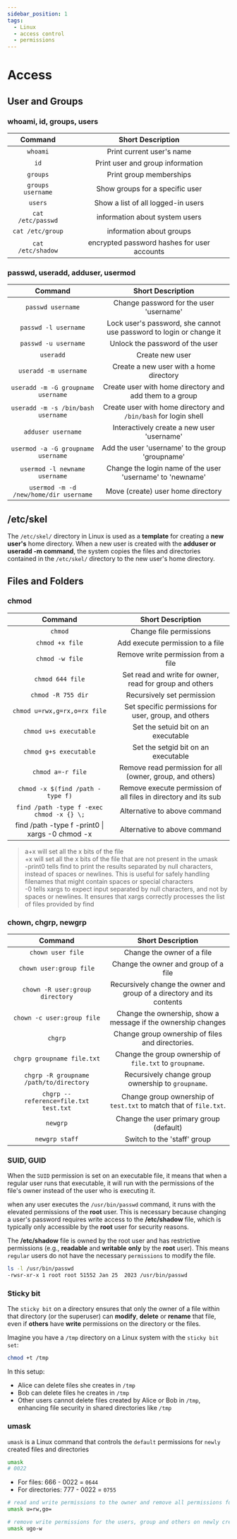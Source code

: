 ```yaml
---
sidebar_position: 1
tags:
  - Linux
  - access control
  - permissions
---
```


# Access

## User and Groups

### whoami, id, groups, users

|      Command      |              Short Description              |
| :---------------: | :-----------------------------------------: |
|     `whoami`      |          Print current user's name          |
|       `id`        |      Print user and group information       |
|     `groups`      |           Print group memberships           |
| `groups username` |       Show groups for a specific user       |
|      `users`      |     Show a list of all logged-in users      |
| `cat /etc/passwd` |       information about system users        |
| `cat /etc/group`  |          information about groups           |
| `cat /etc/shadow` | encrypted password hashes for user accounts |

### passwd, useradd, adduser, usermod

|                Command                 |                          Short Description                           |
| :------------------------------------: | :------------------------------------------------------------------: |
|           `passwd username`            |               Change password for the user 'username'                |
|          `passwd -l username`          | Lock user's password, she cannot use  password to login or change it |
|          `passwd -u username`          |                   Unlock the password of the user                    |
|               `useradd`                |                           Create new user                            |
|         `useradd -m username`          |               Create a new user with a home directory                |
|   `useradd -m -G groupname username`   |       Create user with home directory and add them to a group        |
|   `useradd -m -s /bin/bash username`   |   Create user with home directory and `/bin/bash` for login shell    |
|           `adduser username`           |              Interactively create a new user 'username'              |
|   `usermod -a -G groupname username`   |           Add the user 'username' to the group 'groupname'           |
|     `usermod -l newname username`      |      Change the login name of the user 'username' to 'newname'       |
| `usermod -m -d /new/home/dir username` |                  Move (create) user home directory                   |

## /etc/skel

The `/etc/skel/` directory in Linux is used as a **template** for creating a **new user's** home directory. When a new user is created with the **adduser or useradd -m command**, the system copies the files and directories contained in the `/etc/skel/` directory to the new user's home directory.

## Files and Folders

### chmod

|                     Command                     |                        Short Description                        |
| :---------------------------------------------: | :-------------------------------------------------------------: |
|                     `chmod`                     |                     Change file permissions                     |
|                 `chmod +x file`                 |                Add execute permission to a file                 |
|                 `chmod -w file`                 |               Remove write permission from a file               |
|                `chmod 644 file`                 |     Set read and write for owner, read for group and others     |
|               `chmod -R 755 dir`                |                   Recursively set permission                    |
|          `chmod u=rwx,g=rx,o=rx file`           |      Set specific permissions for user, group, and others       |
|             `chmod u+s executable`              |               Set the setuid bit on an executable               |
|             `chmod g+s executable`              |               Set the setgid bit on an executable               |
|                `chmod a=-r file`                |    Remove read permission for all (owner, group, and others)    |
|        `chmod -x $(find /path -type f)`         | Remove execute permission of all files in directory and its sub |
|    `find /path -type f -exec chmod -x {} \;`    |                  Alternative to above command                   |
| find /path -type f -print0 \| xargs -0 chmod -x |                  Alternative to above command                   |

> a+x will set all the x bits of the file  
> +x will set all the x bits of the file that are not present in the umask  
> -print0 tells find to print the results separated by null characters, instead of spaces or newlines. This is useful for safely handling filenames that might contain spaces or special characters  
> -0 tells xargs to expect input separated by null characters, and not by spaces or newlines. It ensures that xargs correctly processes the list of files provided by find

### chown, chgrp, newgrp

|                 Command                 |                           Short Description                            |
| :-------------------------------------: | :--------------------------------------------------------------------: |
|            `chown user file`            |                       Change the owner of a file                       |
|         `chown user:group file`         |                  Change the owner and group of a file                  |
|     `chown -R user:group directory`     | Recursively change the owner and group of a directory and its contents |
|       `chown -c user:group file`        |     Change the ownership, show a message if the ownership changes      |
|                 `chgrp`                 |            Change group ownership of files and directories.            |
|       `chgrp groupname file.txt`        |        Change the group ownership of `file.txt` to `groupname`.        |
| `chgrp -R groupname /path/to/directory` |           Recursively change group ownership to `groupname`.           |
|  `chgrp --reference=file.txt test.txt`  |   Change group ownership of `test.txt` to match that of `file.txt`.    |
|                `newgrp`                 |                Change the user primary group (default)                 |
|             `newgrp staff`              |                      Switch to the 'staff' group                       |

### SUID, GUID

When the `SUID` permission is set on an executable file, it means that when a regular user runs that executable, it will run with the permissions of the file's owner instead of the user who is executing it.  

when any user executes the `/usr/bin/passwd` command, it runs with the elevated permissions of the **root** user. This is necessary because changing a user's password requires write access to the **/etc/shadow** file, which is typically only accessible by the **root** user for security reasons.

The **/etc/shadow** file is owned by the root user and has restrictive permissions (e.g., **readable** and **writable** **only** by the **root** user). This means `regular` users do not have the necessary `permissions` to modify the file.

```bash
ls -l /usr/bin/passwd 
-rwsr-xr-x 1 root root 51552 Jan 25  2023 /usr/bin/passwd
```

### Sticky bit

The `sticky bit` on a directory ensures that only the owner of a file within that directory (or the superuser) can **modify**, **delete** or **rename** that file, even if **others** have **write** permissions on the directory or the files.

Imagine you have a `/tmp` directory on a Linux system with the `sticky bit set`:

```bash
chmod +t /tmp
```

In this setup:

- Alice can delete files she creates in `/tmp`
- Bob can delete files he creates in `/tmp`
- Other users cannot delete files created by Alice or Bob in `/tmp`, enhancing file security in shared directories like `/tmp`

### umask

`umask` is a Linux command that controls the `default` permissions for `newly` created files and directories

```bash
umask
# 0022
```

- For files: 666 - 0022 = `0644`
- For directories: 777 - 0022 = `0755`

```bash
# read and write permissions to the owner and remove all permissions for others and groups on newly created files:
umask u=rw,go=

# remove write permissions for the users, group and others on newly created directories:
umask ugo-w
```
